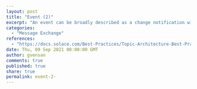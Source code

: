 ```yaml
---
layout: post
title: "Event (2)"
excerpt: "An event can be broadly described as a change notification within your organization, system, or application domain. Events can have a variety of forms, but all have the common component of an action that has occurred on an object."
categories:
  - "Message Exchange"
references:
  - "https://docs.solace.com/Best-Practices/Topic-Architecture-Best-Practices.htm"
date: Thu, 09 Sep 2021 00:00:00 GMT
author: gvensan
comments: true
published: true
share: true
permalink: event-2-
---
```

